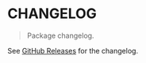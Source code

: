 # CHANGELOG

> Package changelog.

See [GitHub Releases](https://github.com/stdlib-js/iter-reject/releases) for the changelog.